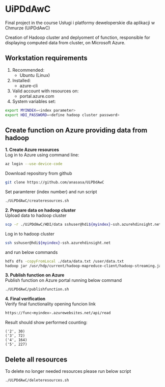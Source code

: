 # UiPDdAwC
Final project in the course Usługi i platformy deweloperskie dla aplikacji w Chmurze (UiPDdAwC)

Creation of Hadoop cluster and deplyoment of function, responsible for displaying computed data from cluster, on Microsoft Azure.

## Workstation requirements

1. Recommended:
	- Ubuntu (Linux)
2. Installed:
	- azure-cli
3. Valid account with resources on:
	- portal.azure.com
4. System variables set:
```bash
export MYINDEX=<index parameter>
export HDI_PASSWORD=<define hadoop cluster password>
```

	
## Create function on Azure providing data from hadoop

**1. Create Azure resources**<br>
Log in to Azure using command line:
```bash
az login --use-device-code
```

Download repository from github
```bash
git clone https://github.com/anasasa/UiPDdAwC
```
Set paramterer (index number) and run script
```bash
./UiPDdAwC/createresources.sh
```

**2. Prepare data on hadoop cluster**<br>
Upload data to hadoop cluster
```bash
scp -r ./UiPDdAwC/HDI/data sshuser@hdi${myindex}-ssh.azurehdinsight.net:/home/sshuser/data
```

Log in to hadoop cluster
```bash
ssh sshuser@hdi${myindex}-ssh.azurehdinsight.net
```
and run below commands
```bash
hdfs dfs -copyFromLocal ./data/data.txt /user/data.txt
hadoop jar /usr/hdp/current/hadoop-mapreduce-client/hadoop-streaming.jar -files ./data/MRatingCount.py,./data/RRatingCount.py -mapper MRatingCount.py -reducer RRatingCount.py -input /user/data.txt -output /user/count
```

**3. Publish function on Azure**<br>
Publish function on Azure portal running below command
```bash
./UiPDdAwC/publishfunction.sh
```

**4. Final verification**<br>
Verify final functionality opening funcion link
```bash
https://func<myindex>.azurewebsites.net/api/read
```

Result should show performed counting:
```
('2', 30)	
('3', 72)	
('4', 164)	
('5', 227)	
```

## Delete all resources
To delete no longer needed resources please run below script
```bash
./UiPDdAwC/deleteresources.sh
```

